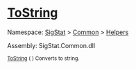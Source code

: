 # [ToString](./HierarchyElement-100664013.md)

Namespace: [SigStat]() > [Common](./../../README.md) > [Helpers](./../README.md)

Assembly: SigStat.Common.dll

<sub>[ToString](./HierarchyElement-100664013.md) (  )         Converts to string.</sub>
